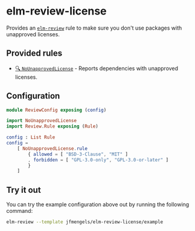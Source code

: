 # elm-review-license

Provides an [`elm-review`](https://package.elm-lang.org/packages/jfmengels/elm-review/latest/) rule to make sure you don't use packages with unapproved licenses.


## Provided rules

- [🔍 `NoUnapprovedLicense`](https://package.elm-lang.org/packages/jfmengels/elm-review-license/1.0.2/NoUnapprovedLicense "Provides insight") - Reports dependencies with unapproved licenses.


## Configuration

```elm
module ReviewConfig exposing (config)

import NoUnapprovedLicense
import Review.Rule exposing (Rule)

config : List Rule
config =
    [ NoUnapprovedLicense.rule
        { allowed = [ "BSD-3-Clause", "MIT" ]
        , forbidden = [ "GPL-3.0-only", "GPL-3.0-or-later" ]
        }
    ]
```


## Try it out

You can try the example configuration above out by running the following command:

```bash
elm-review --template jfmengels/elm-review-license/example
```
